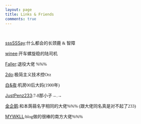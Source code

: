 ```yaml
---
layout: page
title: Links & Friends
comments: true
---
```

 

[sssSSSay](https://ssssssay.github.io/)<font face="黑体">:什么都会的长颈鹿 & 智障</font>


[winee](http://blog.leanote.com/winee)<font face="黑体">:开车螺旋稳的陆司机</font>

[Faller](http://blog.leanote.com/faller)<font face="黑体">:退役大佬 %%%</font>

[2do](http://2do.bitcron.com/)<font face="黑体">:极简主义技术控Orz</font>

[白&夜](http://www.cnblogs.com/whitenight/)<font face="黑体">:机房00后大妈(1900年)</font>

[JustPenz233](http://blog.csdn.net/justpenz233)<font face="黑体">:7-8那小子→.→</font>

[金企鹅](http://oi.self-jqe.win/)<font face="黑体">:和本蒟蒻名字相同的大佬%%% (跟大佬同名真是对不起了233)</font>

[MYWKLL](http://mywkll.com/)<font face="黑体">:blog做的很棒的南方大佬%%%</font>
